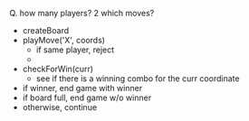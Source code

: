 Q.
how many players? 2
which moves?
- createBoard
- playMove('X', coords)
  - if same player, reject
  - 
- checkForWin(curr)
  - see if there is a winning combo for the curr coordinate
- if winner, end game with winner
- if board full, end game w/o winner
- otherwise, continue
